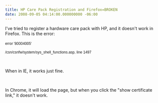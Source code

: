 ```yaml
---
title: HP Care Pack Registration and Firefox=BROKEN
date: 2008-09-05 04:14:00.000000000 -06:00
---
```

I've tried to register a hardware care pack with HP, and it doesn't work in Firefox.  This is the error:<br /><br /><span style="font-family:Arial;font-size:85%;">error '80004005'</span> <p> <span style="font-family:Arial;font-size:85%;">/csn/csnfw/system/sys_shell_functions.asp</span><span style="font-family:Arial;font-size:85%;">, line 1497</span><br /></p><p><br /></p><p>When in IE, it works just fine. <br /></p><p><br /></p><p>In Chrome, it will load the page, but when you click the "show certificate link," it doesn't work.<br /></p>
